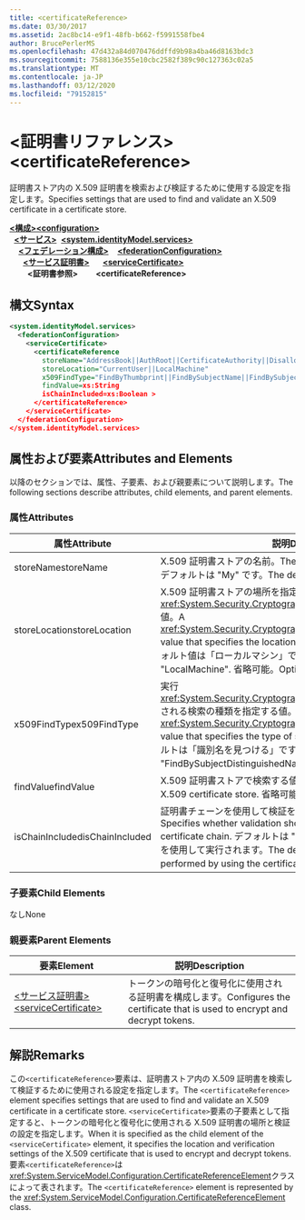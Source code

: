 ```yaml
---
title: <certificateReference>
ms.date: 03/30/2017
ms.assetid: 2ac8bc14-e9f1-48fb-b662-f5991558fbe4
author: BrucePerlerMS
ms.openlocfilehash: 47d432a84d070476ddffd9b98a4ba46d8163bdc3
ms.sourcegitcommit: 7588136e355e10cbc2582f389c90c127363c02a5
ms.translationtype: MT
ms.contentlocale: ja-JP
ms.lasthandoff: 03/12/2020
ms.locfileid: "79152815"
---
```

# <a name="certificatereference"></a><span data-ttu-id="6d74e-101">\<証明書リファレンス></span><span class="sxs-lookup"><span data-stu-id="6d74e-101">\<certificateReference></span></span>
<span data-ttu-id="6d74e-102">証明書ストア内の X.509 証明書を検索および検証するために使用する設定を指定します。</span><span class="sxs-lookup"><span data-stu-id="6d74e-102">Specifies settings that are used to find and validate an X.509 certificate in a certificate store.</span></span>  
  
<span data-ttu-id="6d74e-103">[**\<構成>**](../configuration-element.md)</span><span class="sxs-lookup"><span data-stu-id="6d74e-103">[**\<configuration>**](../configuration-element.md)</span></span>\
<span data-ttu-id="6d74e-104">&nbsp;&nbsp;[**\<サービス>**](system-identitymodel-services.md)</span><span class="sxs-lookup"><span data-stu-id="6d74e-104">&nbsp;&nbsp;[**\<system.identityModel.services>**](system-identitymodel-services.md)</span></span>\
<span data-ttu-id="6d74e-105">&nbsp;&nbsp;&nbsp;&nbsp;[**\<フェデレーション構成>**](federationconfiguration.md)</span><span class="sxs-lookup"><span data-stu-id="6d74e-105">&nbsp;&nbsp;&nbsp;&nbsp;[**\<federationConfiguration>**](federationconfiguration.md)</span></span>\
<span data-ttu-id="6d74e-106">&nbsp;&nbsp;&nbsp;&nbsp;&nbsp;&nbsp;[**\<サービス証明書>**](servicecertificate.md)</span><span class="sxs-lookup"><span data-stu-id="6d74e-106">&nbsp;&nbsp;&nbsp;&nbsp;&nbsp;&nbsp;[**\<serviceCertificate>**](servicecertificate.md)</span></span>\
<span data-ttu-id="6d74e-107">&nbsp;&nbsp;&nbsp;&nbsp;&nbsp;&nbsp;&nbsp;&nbsp;**\<証明書参照>**</span><span class="sxs-lookup"><span data-stu-id="6d74e-107">&nbsp;&nbsp;&nbsp;&nbsp;&nbsp;&nbsp;&nbsp;&nbsp;**\<certificateReference>**</span></span>  
  
## <a name="syntax"></a><span data-ttu-id="6d74e-108">構文</span><span class="sxs-lookup"><span data-stu-id="6d74e-108">Syntax</span></span>  
  
```xml  
<system.identityModel.services>  
  <federationConfiguration>  
    <serviceCertificate>  
      <certificateReference
        storeName="AddressBook||AuthRoot||CertificateAuthority||Disallowed||My||Root||TrustedPeople||TrustedPublisher"  
        storeLocation="CurrentUser||LocalMachine"  
        x509FindType="FindByThumbprint||FindBySubjectName||FindBySubjectDistinguishedName||FindByIssuerName||FindByIssuerDistinguishedName||FindBySerialNumber||FindByTimeValid||FindByTimeNotYetValid||FindByTimeExpired||FindByTemplateName||FindByApplicationPolicy||FindByCertificatePolicy||FindByExtension||FindByKeyUsage||FindBySubjectKeyIdentifier"  
        findValue=xs:String  
        isChainIncluded=xs:Boolean >  
      </certificateReference>  
    </serviceCertificate>  
  </federationConfiguration>  
</system.identityModel.services>  
```  
  
## <a name="attributes-and-elements"></a><span data-ttu-id="6d74e-109">属性および要素</span><span class="sxs-lookup"><span data-stu-id="6d74e-109">Attributes and Elements</span></span>  
 <span data-ttu-id="6d74e-110">以降のセクションでは、属性、子要素、および親要素について説明します。</span><span class="sxs-lookup"><span data-stu-id="6d74e-110">The following sections describe attributes, child elements, and parent elements.</span></span>  
  
### <a name="attributes"></a><span data-ttu-id="6d74e-111">属性</span><span class="sxs-lookup"><span data-stu-id="6d74e-111">Attributes</span></span>  
  
|<span data-ttu-id="6d74e-112">属性</span><span class="sxs-lookup"><span data-stu-id="6d74e-112">Attribute</span></span>|<span data-ttu-id="6d74e-113">説明</span><span class="sxs-lookup"><span data-stu-id="6d74e-113">Description</span></span>|  
|---------------|-----------------|  
|<span data-ttu-id="6d74e-114">storeName</span><span class="sxs-lookup"><span data-stu-id="6d74e-114">storeName</span></span>|<span data-ttu-id="6d74e-115">X.509 証明書ストアの名前。</span><span class="sxs-lookup"><span data-stu-id="6d74e-115">The name of the X.509 certificate store.</span></span> <span data-ttu-id="6d74e-116">デフォルトは "My" です。</span><span class="sxs-lookup"><span data-stu-id="6d74e-116">The default is "My".</span></span> <span data-ttu-id="6d74e-117">省略可能。</span><span class="sxs-lookup"><span data-stu-id="6d74e-117">Optional.</span></span>|  
|<span data-ttu-id="6d74e-118">storeLocation</span><span class="sxs-lookup"><span data-stu-id="6d74e-118">storeLocation</span></span>|<span data-ttu-id="6d74e-119">X.509 証明書ストアの場所を指定する<xref:System.Security.Cryptography.X509Certificates.StoreLocation>値。</span><span class="sxs-lookup"><span data-stu-id="6d74e-119">A <xref:System.Security.Cryptography.X509Certificates.StoreLocation> value that specifies the location of the X.509 certificate store.</span></span> <span data-ttu-id="6d74e-120">デフォルト値は「ローカルマシン」です。</span><span class="sxs-lookup"><span data-stu-id="6d74e-120">The default value is "LocalMachine".</span></span> <span data-ttu-id="6d74e-121">省略可能。</span><span class="sxs-lookup"><span data-stu-id="6d74e-121">Optional.</span></span>|  
|<span data-ttu-id="6d74e-122">x509FindType</span><span class="sxs-lookup"><span data-stu-id="6d74e-122">x509FindType</span></span>|<span data-ttu-id="6d74e-123">実行<xref:System.Security.Cryptography.X509Certificates.X509FindType>される検索の種類を指定する値。</span><span class="sxs-lookup"><span data-stu-id="6d74e-123">An <xref:System.Security.Cryptography.X509Certificates.X509FindType> value that specifies the type of search that is to be executed.</span></span> <span data-ttu-id="6d74e-124">デフォルトは「識別名を見つける」です。</span><span class="sxs-lookup"><span data-stu-id="6d74e-124">The default is "FindBySubjectDistinguishedName".</span></span> <span data-ttu-id="6d74e-125">省略可能。</span><span class="sxs-lookup"><span data-stu-id="6d74e-125">Optional.</span></span>|  
|<span data-ttu-id="6d74e-126">findValue</span><span class="sxs-lookup"><span data-stu-id="6d74e-126">findValue</span></span>|<span data-ttu-id="6d74e-127">X.509 証明書ストアで検索する値。</span><span class="sxs-lookup"><span data-stu-id="6d74e-127">The value to search for in the X.509 certificate store.</span></span> <span data-ttu-id="6d74e-128">省略可能。</span><span class="sxs-lookup"><span data-stu-id="6d74e-128">Optional.</span></span>|  
|<span data-ttu-id="6d74e-129">isChainIncluded</span><span class="sxs-lookup"><span data-stu-id="6d74e-129">isChainIncluded</span></span>|<span data-ttu-id="6d74e-130">証明書チェーンを使用して検証を実行するかどうかを指定します。</span><span class="sxs-lookup"><span data-stu-id="6d74e-130">Specifies whether validation should be performed by using the certificate chain.</span></span> <span data-ttu-id="6d74e-131">デフォルトは "true" です。検証は、証明書チェーンを使用して実行されます。</span><span class="sxs-lookup"><span data-stu-id="6d74e-131">The default is "true"; validation is performed by using the certificate chain.</span></span> <span data-ttu-id="6d74e-132">省略可能。</span><span class="sxs-lookup"><span data-stu-id="6d74e-132">Optional.</span></span>|  
  
### <a name="child-elements"></a><span data-ttu-id="6d74e-133">子要素</span><span class="sxs-lookup"><span data-stu-id="6d74e-133">Child Elements</span></span>  
 <span data-ttu-id="6d74e-134">なし</span><span class="sxs-lookup"><span data-stu-id="6d74e-134">None</span></span>  
  
### <a name="parent-elements"></a><span data-ttu-id="6d74e-135">親要素</span><span class="sxs-lookup"><span data-stu-id="6d74e-135">Parent Elements</span></span>  
  
|<span data-ttu-id="6d74e-136">要素</span><span class="sxs-lookup"><span data-stu-id="6d74e-136">Element</span></span>|<span data-ttu-id="6d74e-137">説明</span><span class="sxs-lookup"><span data-stu-id="6d74e-137">Description</span></span>|  
|-------------|-----------------|  
|[<span data-ttu-id="6d74e-138">\<サービス証明書></span><span class="sxs-lookup"><span data-stu-id="6d74e-138">\<serviceCertificate></span></span>](servicecertificate.md)|<span data-ttu-id="6d74e-139">トークンの暗号化と復号化に使用される証明書を構成します。</span><span class="sxs-lookup"><span data-stu-id="6d74e-139">Configures the certificate that is used to encrypt and decrypt tokens.</span></span>|  
  
## <a name="remarks"></a><span data-ttu-id="6d74e-140">解説</span><span class="sxs-lookup"><span data-stu-id="6d74e-140">Remarks</span></span>  
 <span data-ttu-id="6d74e-141">この`<certificateReference>`要素は、証明書ストア内の X.509 証明書を検索して検証するために使用される設定を指定します。</span><span class="sxs-lookup"><span data-stu-id="6d74e-141">The `<certificateReference>` element specifies settings that are used to find and validate an X.509 certificate in a certificate store.</span></span> <span data-ttu-id="6d74e-142">`<serviceCertificate>`要素の子要素として指定すると、トークンの暗号化と復号化に使用される X.509 証明書の場所と検証の設定を指定します。</span><span class="sxs-lookup"><span data-stu-id="6d74e-142">When it is specified as the child element of the `<serviceCertificate>` element, it specifies the location and verification settings of the X.509 certificate that is used to encrypt and decrypt tokens.</span></span> <span data-ttu-id="6d74e-143">要素`<certificateReference>`は<xref:System.ServiceModel.Configuration.CertificateReferenceElement>クラスによって表されます。</span><span class="sxs-lookup"><span data-stu-id="6d74e-143">The `<certificateReference>` element is represented by the <xref:System.ServiceModel.Configuration.CertificateReferenceElement> class.</span></span>
